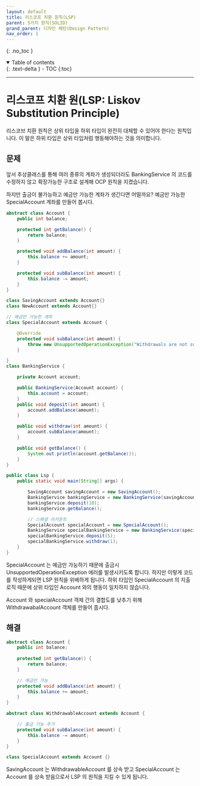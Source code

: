 ```yaml
---
layout: default
title: 리스코프 치환 원칙(LSP)
parent: 5가지 원칙(SOLID)
grand_parent: 디자인 패턴(Design Pattern)
nav_order: 1
---
```


{: .no_toc }
<details open markdown="block">
  <summary>
    Table of contents
  </summary>
  {: .text-delta }
- TOC
{:toc}
</details>

---

# 리스코프 치환 원(LSP: Liskov Substitution Principle)

리스코브 치환 원칙은 상위 타입을 하위 타입이 완전히 대체할 수 있어야 한다는 원칙입니다.
이 말은 하위 타입은 상위 타입처럼 행동해야하는 것을 의미합니다.

## 문제
앞서 추상클래스를 통해 여러 종류의 계좌가 생성되더라도 BankingService 의 코드를 수정하지 않고
확장가능한 구조로 설계해 OCP 원칙을 지켰습니다.

하지만 출금이 불가능하고 예금만 가능한 계좌가 생긴다면 어떨까요?
예금만 가능한 SpecialAccount 계좌를 만들어 봅시다.
```java
abstract class Account {
    public int balance;

    protected int getBalance() {
        return balance;
    }

    protected void addBalance(int amount) {
        this.balance += amount;
    }

    protected void subBalance(int amount) {
        this.balance -= amount;
    }
}

class SavingAccount extends Account{}
class NewAccount extends Account{}

// 예금만 가능한 계좌
class SpecialAccount extends Account {

    @Override
    protected void subBalance(int amount) {
        throw new UnsupportedOperationException("Withdrawals are not supported by SpecialAccount");
    }

}
class BankingService {

    private Account account;

    public BankingService(Account account) {
        this.account = account;
    }
    public void deposit(int amount) {
        account.addBalance(amount);
    }

    public void withdraw(int amount) {
        account.subBalance(amount);
    }

    public void getBalance() {
        System.out.println(account.getBalance());
    }
}

public class Lsp {
    public static void main(String[] args) {

        SavingAccount savingAccount = new SavingAccount();
        BankingService bankingService = new BankingService(savingAccount);
        bankingService.deposit(10);
        bankingService.getBalance();

        // 스패셜 어카운트
        SpecialAccount specialAccount = new SpecialAccount();
        BankingService specialBankingService = new BankingService(specialAccount);
        specialBankingService.deposit(5);
        specialBankingService.withdraw(1);
    }
}

```
SpecialAccount 는 예금만 가능하기 때문에 출금시 UnsupportedOperationException 에러를 발생시키도록 합니다.
하지만 이렇게 코드를 작성하게되면 LSP 원칙을 위배하게 됩니다.
하위 타입인 SpecialAccount 의 지출 로직 때문에 상위 타입인 Account 와의 행동이 일치하지 않습니다.

Account 와 specialAccount 객체 간의 결합도를 낮추기 위해 WithdrawabalAccount 객체를 만들어 줍시다.

## 해결
```java
abstract class Account {
    public int balance;
    
    protected int getBalance() {
        return balance;
    }

    // 예금만 가능
    protected void addBalance(int amount) {
        this.balance += amount;
    }
}

abstract class WithdrawableAccount extends Account {

    // 출금 기능 추가
    protected void subBalance(int amount) {
        this.balance -= amount;
    }
}

class SpecialAccount extends Account {}
```

SavingAccount 는 WithdrawableAccount 를 상속 받고 SpecialAccount 는 Account 를
상속 받음으로서 LSP 의 원칙을 지킬 수 있게 됩니다.
